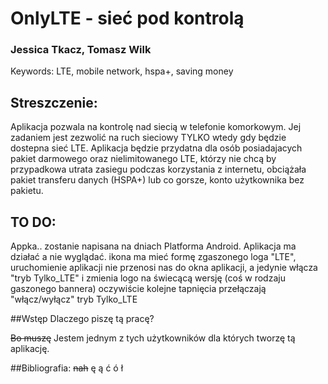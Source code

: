 # OnlyLTE - sieć pod kontrolą

### Jessica Tkacz, Tomasz Wilk
  Keywords:  LTE, mobile network, hspa+, saving money

## Streszczenie: 
  Aplikacja pozwala na kontrolę nad siecią w telefonie komorkowym. Jej zadaniem jest zezwolić na ruch sieciowy TYLKO wtedy gdy będzie dostepna sieć LTE. Aplikacja będzie przydatna dla osób posiadajacych pakiet darmowego oraz nielimitowanego LTE, którzy nie chcą by przypadkowa utrata zasiegu podczas korzystania z internetu, obciążała pakiet transferu danych (HSPA+) lub co gorsze, konto użytkownika bez pakietu.

## TO DO:
  Appka.. zostanie napisana na dniach 
  Platforma Android.
  Aplikacja ma działać a nie wyglądać.
  ikona ma mieć formę zgaszonego loga "LTE", uruchomienie aplikacji nie przenosi nas do okna aplikacji, a jedynie włącza "tryb Tylko_LTE" i zmienia logo na świecącą wersję (coś w rodzaju gaszonego bannera)
  oczywiście kolejne tapnięcia przełączają "włącz/wyłącz" tryb Tylko_LTE

##Wstęp
  Dlaczego piszę tą pracę?
  
  ~~Bo muszę~~ Jestem jednym z tych użytkowników dla których tworzę tą aplikację.

##Bibliografia:
  ~~nah~~
ę ą ć ó ł
